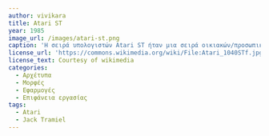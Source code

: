 ```yaml
---
author: vivikara
title: Atari ST
year: 1985
image_url: /images/atari-st.png
caption: 'Η σειρά υπολογιστών Atari ST ήταν μια σειρά οικιακών/προσωπικών υπολογιστών που παρουσιάστηκε από την Atari'
license_url: 'https://commons.wikimedia.org/wiki/File:Atari_1040STf.jpg'
license_text: Courtesy of wikimedia
categories:
  - Αρχέτυπα
  - Μορφές
  - Εφαρμογές
  - Επιφάνεια εργασίας
tags:
  - Atari
  - Jack Tramiel
---
```

